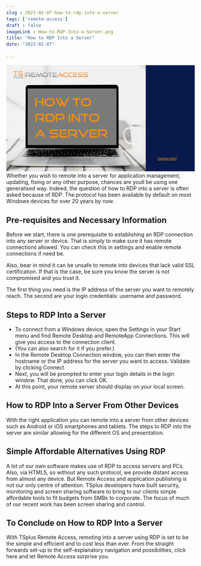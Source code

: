 ```yaml
---
slug : 2023-02-07-how-to-rdp-into-a-server
tags: ['remote-access']
draft : false 
imageLink : How-to-RDP-Into-a-Server.png
title: "How to RDP Into a Server"
date: "2023-02-07"

---
```


 [![Article title "How to RDP Into a Server", TSplus logo and link, with background image of a laptop.](./images/How-to-RDP-Into-a-Server.png)](https://tsplus.net/remote-access/)Whether you wish to remote into a server for application management, updating, fixing or any other purpose, chances are youll be using one generalised way. Indeed, the question of how to RDP into a server is often asked because of RDP. The protocol has been available by default on most Windows devices for over 20 years by now.

## Pre-requisites and Necessary Information

Before we start, there is one prerequisite to establishing an RDP connection into any server or device. That is simply to make sure it has remote connections allowed. You can check this in settings and enable remote connections if need be.

Also, bear in mind it can be unsafe to remote into devices that lack valid SSL certification. If that is the case, be sure you know the server is not compromised and you trust it.

The first thing you need is the IP address of the server you want to remotely reach. The second are your login credentials: username and password.

## Steps to RDP Into a Server

- To connect from a Windows device, open the Settings in your Start menu and find Remote Desktop and RemoteApp Connections. This will give you access to the connection client.
- (You can also search for it if you prefer.)
- In the Remote Desktop Connection window, you can then enter the hostname or the IP address for the server you want to access. Validate by clicking Connect.
- Next, you will be prompted to enter your login details in the login window. That done, you can click OK.
- At this point, your remote server should display on your local screen.

## How to RDP Into a Server From Other Devices

With the right application you can remote into a server from other devices such as Android or iOS smartphones and tablets. The steps to RDP into the server are similar allowing for the different OS and presentation.

## Simple Affordable Alternatives Using RDP

A lot of our own software makes use of RDP to access servers and PCs. Also, via HTML5, so without any such protocol, we provide distant access from almost any device. But Remote Access and application publishing is not our only centre of attention. TSplus developers have built security, monitoring and screen sharing software to bring to our clients simple affordable tools to fit budgets from SMBs to corporate. The focus of much of our recent work has been screen sharing and control.

## To Conclude on How to RDP Into a Server

With TSplus Remote Access, remoting into a server using RDP is set to be the simple and efficient and to cost less than ever. From the straight forwards set-up to the self-explanatory navigation and possibilities, click here and let Remote Access surprise you.
